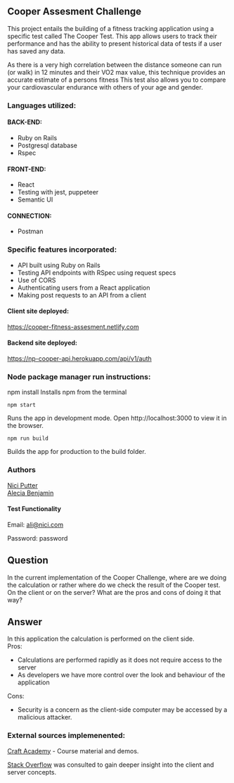 ## Cooper Assesment Challenge

 This project entails the building of a fitness tracking application using a specific test called The Cooper Test.
 This app allows users to track their performance and has the ability to present historical data of tests if a user has saved any data.

As there is a very high correlation between the distance someone can run (or walk) in 12 minutes and their VO2 max value,  this technique provides an accurate estimate of a persons fitness
This test also allows you to compare your cardiovascular endurance with others of your age and gender.

### Languages utilized:

#### BACK-END:
- Ruby on Rails
- Postgresql database
- Rspec

#### FRONT-END:
- React
- Testing with jest, puppeteer 
- Semantic UI

#### CONNECTION:
- Postman

### Specific features incorporated:

- API built using Ruby on Rails
- Testing API endpoints with RSpec using request specs
- Use of CORS
- Authenticating users from a React application
- Making post requests to an API from a client

#### Client site deployed:
https://cooper-fitness-assesment.netlify.com

#### Backend site deployed:
https://np-cooper-api.herokuapp.com/api/v1/auth

### Node package manager run instructions:

npm install 
Installs npm from the terminal
```
npm start
```
Runs the app in development mode.
Open http://localhost:3000 to view it in the browser.
```
npm run build
```
Builds the app for production to the build folder.

### Authors
[Nici Putter](https://github.com/NiciP)  
[Alecia Benjamin](https://github.com/aleciabenjamin/)

#### Test Functionality
Email: ali@nici.com

Password: password

## Question

In the current implementation of the Cooper Challenge, where are we doing the calculation or rather where do we check the result of the Cooper test. On the client or on the server? What are the pros and cons of doing it that way?

## Answer
In this application the  calculation is performed on the client side.  
Pros:
- Calculations are performed rapidly as it does not require access to the server
- As developers we have more control over the look and behaviour of the application

Cons:
- Security is a concern as the client-side computer may be accessed by a malicious attacker. 


### External sources implemenented:
[Craft Academy](https://craftacademy.se/) - Course material and demos.  

[Stack Overflow](https://stackoverflow.com/) was consulted to gain deeper insight into the client and server concepts.
